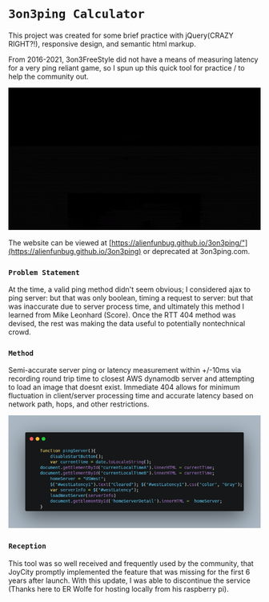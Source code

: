 
# `3on3ping Calculator`
This project was created for some brief practice with jQuery(CRAZY RIGHT?!), responsive design, and semantic html markup. 

From 2016-2021, 3on3FreeStyle did not have a means of measuring latency for a very ping reliant game, so I spun up this quick tool for practice / to help the community out.


![3on3ping gif demo ](3on3ping.gif)

The website can be viewed at <a href="https://alienfunbug.github.io/3on3ping/">[https://alienfunbug.github.io/3on3ping/"](https://alienfunbug.github.io/3on3ping)</a> or deprecated at <a href="https://alienfunbug.github.io/3on3ping/" style='text-decoration: none;'>3on3ping.com</a>.

### `Problem Statement`
At the time, a valid ping method didn't seem obvious; I considered ajax to ping server: but that was only boolean, timing a request to server: but that was inaccurate due to server process time, and ultimately this method I learned from Mike Leonhard (Score). Once the RTT 404 method was devised, the rest was making the data useful to potentially nontechnical crowd.


### `Method`  
Semi-accurate server ping or latency measurement within +/-10ms via recording round trip time to closest AWS dynamodb server and attempting to load an image that doesnt exist. Immediate 404 allows for minimum fluctuation in client/server processing time and accurate latency based on network path, hops, and other restrictions.

![3on3ping snippet](3on3ping_snippet.png)
    
### `Reception`  
This tool was so well received and frequently used by the community, that JoyCity promptly implemented the feature that was missing for the first 6 years after launch. With this update, I was able to discontinue the service (Thanks here to ER Wolfe for hosting locally from his raspberry pi).
